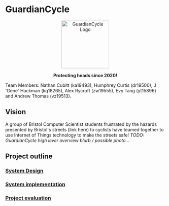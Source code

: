 # GuardianCycle
<p align="center">
<img src="https://friend-track-view.preciouschicken.now.sh/helmetLogo.png" alt="GuardianCycle Logo" width="150" height="150">
</p>

<p align="center">
<strong>Protecting heads since 2020!</strong>

</p>




Team Members: Nathan Cubitt (ka19493), Humphrey Curtis (dr19500), J 'Gene' Hackman (kq18265), Alex Rycroft (zw19555), Evy Tang (yt15896) and Andrew Thomas (vz19513).



## Vision

A group of Bristol Computer Scientist students frustrated by the hazards presented by Bristol's streets (link here) to cyclists have teamed together to use Internet of Things technology to make the streets safe!  *TODO: GuardianCycle high lever overview blurb / possible photo...*

## Project outline

### [System Design](portfolio/system-design.md)
### [System implementation](portfolio/system-implementation.md)
### [Project evaluation](portfolio/project-evaluation.md)


